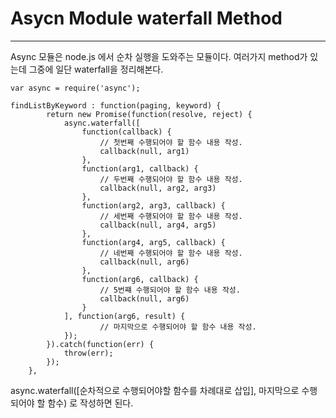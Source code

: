 # Asycn Module waterfall Method
---

Async 모듈은 node.js 에서 순차 실행을 도와주는 모듈이다.
여러가지 method가 있는데 그중에 일단 waterfall을 정리해본다.

```JS
var async = require('async');

findListByKeyword : function(paging, keyword) {
		return new Promise(function(resolve, reject) {
			async.waterfall([
				function(callback) {
                	// 첫번째 수행되어야 할 함수 내용 작성.
                    callback(null, arg1)
				},
				function(arg1, callback) {
                	// 두번째 수행되어야 할 함수 내용 작성.
                    callback(null, arg2, arg3)
				},
				function(arg2, arg3, callback) {
                	// 세번째 수행되어야 할 함수 내용 작성.
                    callback(null, arg4, arg5)
				},
				function(arg4, arg5, callback) {
                	// 네번째 수행되어야 할 함수 내용 작성.
                    callback(null, arg6)
				},
                function(arg6, callback) {
					// 5번쨰 수행되어야 할 함수 내용 작성.
                    callback(null, arg6)
				}
			], function(arg6, result) {
					// 마지막으로 수행되어야 할 함수 내용 작성.
			});
		}).catch(function(err) {
			throw(err);
		});
	},
```

async.waterfall([순차적으로 수행되어야할 함수를 차례대로 삽입], 마지막으로 수행되어야 할 함수) 로 작성하면 된다. 